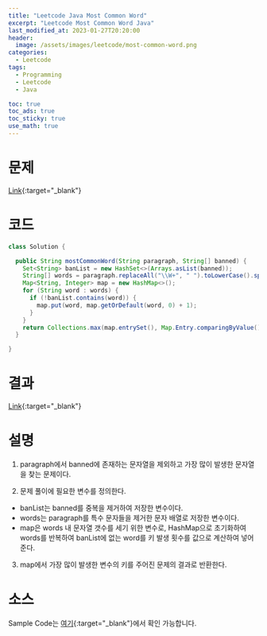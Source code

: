 ```yaml
---
title: "Leetcode Java Most Common Word"
excerpt: "Leetcode Most Common Word Java"
last_modified_at: 2023-01-27T20:20:00
header:
  image: /assets/images/leetcode/most-common-word.png
categories:
  - Leetcode
tags:
  - Programming
  - Leetcode
  - Java

toc: true
toc_ads: true
toc_sticky: true
use_math: true
---
```

# 문제
[Link](https://leetcode.com/problems/most-common-word){:target="_blank"}

# 코드
```java
class Solution {

  public String mostCommonWord(String paragraph, String[] banned) {
    Set<String> banList = new HashSet<>(Arrays.asList(banned));
    String[] words = paragraph.replaceAll("\\W+", " ").toLowerCase().split("\\s+");
    Map<String, Integer> map = new HashMap<>();
    for (String word : words) {
      if (!banList.contains(word)) {
        map.put(word, map.getOrDefault(word, 0) + 1);
      }
    }
    return Collections.max(map.entrySet(), Map.Entry.comparingByValue()).getKey();
  }

}
```

# 결과
[Link](https://leetcode.com/problems/most-common-word/submissions/886229905/){:target="_blank"}

# 설명
1. paragraph에서 banned에 존재하는 문자열을 제외하고 가장 많이 발생한 문자열을 찾는 문제이다.

2. 문제 풀이에 필요한 변수를 정의한다.
- banList는 banned를 중복을 제거하여 저장한 변수이다.
- words는 paragraph를 특수 문자들을 제거한 문자 배열로 저장한 변수이다.
- map은 words 내 문자열 갯수를 세기 위한 변수로, HashMap으로 초기화하여 words를 반복하여 banList에 없는 word를 키 발생 횟수를 값으로 계산하여 넣어준다.

3. map에서 가장 많이 발생한 변수의 키를 주어진 문제의 결과로 반환한다.

# 소스
Sample Code는 [여기](https://github.com/GracefulSoul/leetcode/blob/master/src/main/java/gracefulsoul/problems/MostCommonWord.java){:target="_blank"}에서 확인 가능합니다.